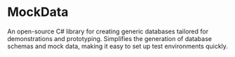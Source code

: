 # MockData
An open-source C# library for creating generic databases tailored for demonstrations and prototyping. Simplifies the generation of database schemas and mock data, making it easy to set up test environments quickly.
